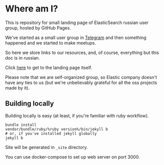 # Where am I?

This is repository for small landing page of ElasticSearch russian user
group, hosted by GitHub Pages.

We've started as a small user group in [Telegram](https://telegram.org)
and then something happened and we started to make meetups.

So here we store links to our resources, and, of course, everything but 
this doc is in russian.

Click [here](https://elasticsearch-ru.github.io) to get to the landing
page itself.

Please note that we are self-organized group, so Elastic company 
doesn't have any ties to us (but we're unbelievably grateful for all
the oss projects made by it).

## Building locally

Building locally is easy (at least, if you're familiar with ruby 
workflow).

```
bundle install
vendor/bundle/ruby/%ruby version%/bin/jekyll b
# or, if you've installed jekyll globally
jekyll b
```

Site will be generated in `_site` directory.

You can use docker-compose to set up web server on port 3000. 
